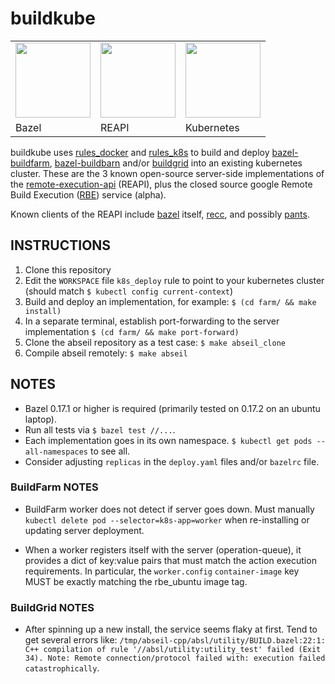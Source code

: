 # buildkube

<table><tr>
<td>
  <a href="https://bazel.build">
    <img src="https://github.com/bazelbuild.png" height="120"/>
  </a>
</td>
<td>
  <a href="https://github.com/bazelbuild/remote-apis">
    <img src="http://laplace.us.es/wiki/images/0/09/Conduccion-metal.gif"
         height="120"/>
  </a>
</td>
<td>
  <a href="https://kubernetes.io">
    <img src="https://github.com/kubernetes.png"
         height="120"/>
  </a>
</td>
</tr>
<td>Bazel</td>
<td>REAPI</td>
<td>Kubernetes</td>
</table>

buildkube uses [rules_docker] and [rules_k8s] to build and deploy
[bazel-buildfarm], [bazel-buildbarn] and/or [buildgrid] into an existing
kubernetes cluster.  These are the 3 known open-source server-side
implementations of the [remote-execution-api] (REAPI), plus the closed source
google Remote Build Execution
([RBE](https://groups.google.com/forum/#!forum/rbe-alpha-customers)) service
(alpha).

Known clients of the REAPI include [bazel](https://github.com/bazelbuild/bazel)
itself, [recc](https://gitlab.com/bloomberg/recc), and possibly
[pants](https://github.com/pantsbuild/pants/pull/4910). 

## INSTRUCTIONS

1. Clone this repository
2. Edit the `WORKSPACE` file `k8s_deploy` rule to point to your kubernetes
   cluster (should match `$ kubectl config current-context`)
3. Build and deploy an implementation, for example: `$ (cd farm/ && make
   install)`
4. In a separate terminal, establish port-forwarding to the server
   implementation `$ (cd farm/ && make port-forward)`
5. Clone the abseil repository as a test case: `$ make abseil_clone`
6. Compile abseil remotely: `$ make abseil`

## NOTES

* Bazel 0.17.1 or higher is required (primarily tested on 0.17.2 on an ubuntu
  laptop).
* Run all tests via `$ bazel test //...`.
* Each implementation goes in its own namespace.  `$ kubectl get pods
  --all-namespaces` to see all.
* Consider adjusting `replicas` in the `deploy.yaml` files and/or `bazelrc`
  file.


### BuildFarm NOTES

* BuildFarm worker does not detect if server goes down.  Must manually `kubectl
  delete pod --selector=k8s-app=worker` when re-installing or updating server
  deployment.

* When a worker registers itself with the server (operation-queue), it provides
  a dict of key:value pairs that must match the action execution requirements.
  In particular, the `worker.config` `container-image` key MUST be exactly
  matching the rbe_ubuntu image tag. 

### BuildGrid NOTES

* After spinning up a new install, the service seems flaky at first.  Tend to
  get several errors like: `/tmp/abseil-cpp/absl/utility/BUILD.bazel:22:1: C++
  compilation of rule '//absl/utility:utility_test' failed (Exit 34). Note:
  Remote connection/protocol failed with: execution failed catastrophically`.

[rules_docker]: https://github.com/bazelbuild/rules_docker 
[rules_k8s]: https://github.com/bazelbuild/rules_k8s
[bazel-buildfarm]: https://github.com/bazelbuild/bazel-buildfarm/
[bazel-buildbarn]: https://github.com/EdShouten/bazel-buildbarn/
[buildgrid]: https://gitlab.com/BuildGrid/buildgrid
[remote-execution-api]: https://github.com/bazelbuild/remote-apis
